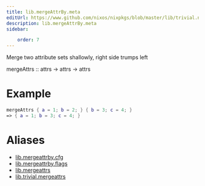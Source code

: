 ```yaml
---
title: lib.mergeAttrBy.meta
editUrl: https://www.github.com/nixos/nixpkgs/blob/master/lib/trivial.nix#L178C5
description: lib.mergeAttrBy.meta
sidebar:

    order: 7
---
```


Merge two attribute sets shallowly, right side trumps left

mergeAttrs :: attrs -> attrs -> attrs

# Example

```nix
mergeAttrs { a = 1; b = 2; } { b = 3; c = 4; }
=> { a = 1; b = 3; c = 4; }
```


# Aliases

- [lib.mergeattrby.cfg](/nix-doc-comments/reference/lib/mergeattrby/lib-mergeattrby-cfg)
- [lib.mergeattrby.flags](/nix-doc-comments/reference/lib/mergeattrby/lib-mergeattrby-flags)
- [lib.mergeattrs](/nix-doc-comments/reference/lib/lib-mergeattrs)
- [lib.trivial.mergeattrs](/nix-doc-comments/reference/lib/trivial/lib-trivial-mergeattrs)


